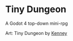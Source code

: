 # Tiny Dungeon
A Godot 4 top-down mini-rpg

Art: Tiny Dungeon by [Kenney](https://www.kenney.nl/assets/tiny-dungeon)
